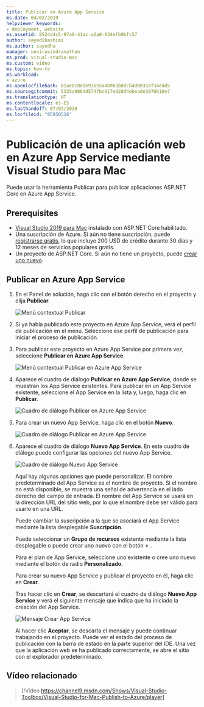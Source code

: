 ```yaml
---
title: Publicar en Azure App Service
ms.date: 04/02/2019
helpviewer_keywords:
- deployment, website
ms.assetid: 8524a4c5-97a9-41ac-a2a0-034efb9bfc57
author: sayedihashimi
ms.author: sayedha
manager: unniravindranathan
ms.prod: visual-studio-mac
ms.custom: video
ms.topic: how-to
ms.workload:
- azure
ms.openlocfilehash: 81ae8c8dde91655a4b9b3b8dcb4d0033af34e4d5
ms.sourcegitcommit: 5335a9864d5747bc917ed28d4ebeade3076b10e7
ms.translationtype: HT
ms.contentlocale: es-ES
ms.lasthandoff: 07/03/2020
ms.locfileid: "85950516"
---
```

# <a name="publish-a-web-app-to-azure-app-service-using-visual-studio-for-mac"></a>Publicación de una aplicación web en Azure App Service mediante Visual Studio para Mac

Puede usar la herramienta Publicar para publicar aplicaciones ASP.NET Core en Azure App Service.

## <a name="prerequisites"></a>Prerequisites

- [Visual Studio 2019 para Mac](https://visualstudio.microsoft.com/downloads/?utm_medium=microsoft&utm_source=docs.microsoft.com&utm_campaign=inline+link&utm_content=download+vs4mac2019) instalado con ASP.NET Core habilitado.
- Una suscripción de Azure. Si aún no tiene suscripción, puede [registrarse gratis](https://azure.microsoft.com/free/dotnet/), lo que incluye 200 USD de crédito durante 30 días y 12 meses de servicios populares gratis.
- Un proyecto de ASP.NET Core. Si aún no tiene un proyecto, puede [crear uno nuevo](~/create-new-projects.md).

## <a name="publish-to-azure-app-service"></a>Publicar en Azure App Service

 1. En el Panel de solución, haga clic con el botón derecho en el proyecto y elija **Publicar**.

    ![Menú contextual Publicar](media/publish-context-menu.png)

 2. Si ya había publicado este proyecto en Azure App Service, verá el perfil de publicación en el menú. Seleccione ese perfil de publicación para iniciar el proceso de publicación.

 3. Para publicar este proyecto en Azure App Service por primera vez, seleccione **Publicar en Azure App Service**

    ![Menú contextual Publicar en Azure App Service](media/publish-to-azure-context-menu.png)

 4. Aparece el cuadro de diálogo **Publicar en Azure App Service**, donde se muestran los App Service existentes. Para publicar en un App Service existente, seleccione el App Service en la lista y, luego, haga clic en **Publicar**.

    ![Cuadro de diálogo Publicar en Azure App Service](media/publish-to-app-service-dialog.png)

 5. Para crear un nuevo App Service, haga clic en el botón **Nuevo**.

    ![Cuadro de diálogo Publicar en Azure App Service](media/publish-to-app-service-dialog-new-selected.png)

 6. Aparece el cuadro de diálogo **Nuevo App Service**. En este cuadro de diálogo puede configurar las opciones del nuevo App Service.

    ![Cuadro de diálogo Nuevo App Service](media/publish-new-app-service.png)

    Aquí hay algunas opciones que puede personalizar. El nombre predeterminado del App Service es el nombre de proyecto. Si el nombre no está disponible, se muestra una señal de advertencia en el lado derecho del campo de entrada. El nombre del App Service se usará en la dirección URL del sitio web, por lo que el nombre debe ser válido para usarlo en una URL.

    Puede cambiar la suscripción a la que se asociará el App Service mediante la lista desplegable **Suscripción**.

    Puede seleccionar un **Grupo de recursos** existente mediante la lista desplegable o puede crear uno nuevo con el botón **+** .

    Para el plan de App Service, seleccione uno existente o cree uno nuevo mediante el botón de radio **Personalizado**.

    Para crear su nuevo App Service y publicar el proyecto en él, haga clic en **Crear**.

    Tras hacer clic en **Crear**, se descartará el cuadro de diálogo **Nuevo App Service** y verá el siguiente mensaje que indica que ha iniciado la creación del App Service.

      ![Mensaje Crear App Service](media/publish-create-app-service-message.png)

    Al hacer clic **Aceptar**, se descarta el mensaje y puede continuar trabajando en el proyecto. Puede ver el estado del proceso de publicación con la barra de estado en la parte superior del IDE. Una vez que la aplicación web se ha publicado correctamente, se abre el sitio con el explorador predeterminado.

## <a name="related-video"></a>Vídeo relacionado

> [!Video https://channel9.msdn.com/Shows/Visual-Studio-Toolbox/Visual-Studio-for-Mac-Publish-to-Azure/player]
